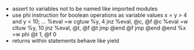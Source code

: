 - assert to variables not to be named like imported modules
- use phi instruction for boolean operations as variable values
    x = y > 4 and y < 10;
    ...
        %eval =w cgtuw %y, 4
        jnz %eval, @c, @f
    @c
        %eval =w cltuw %y, 10
        jnz %eval, @t, @f
    @t
        jmp @end
    @f
        jmp @end
    @end
        %x =w phi @t 1, @f 0
- returns within statements behave like yield

